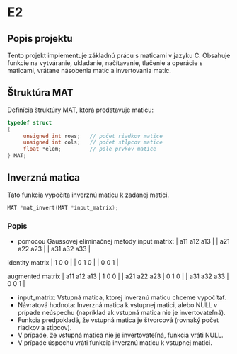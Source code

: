 # E2

## Popis projektu

Tento projekt implementuje základnú prácu s maticami v jazyku C. Obsahuje funkcie na vytváranie, ukladanie, načítavanie, tlačenie a operácie s maticami, vrátane násobenia matíc a invertovania matíc.

## Štruktúra MAT

Definícia štruktúry MAT, ktorá predstavuje maticu:

```c
typedef struct
{
     unsigned int rows;   // počet riadkov matice
     unsigned int cols;   // počet stĺpcov matice
     float *elem;         // pole prvkov matice
} MAT;
```

## Inverzná matica

Táto funkcia vypočíta inverznú maticu k zadanej matici.

```c
MAT *mat_invert(MAT *input_matrix);
```

### Popis

- pomocou Gaussovej eliminačnej metódy
  input matrix:
  | a11 a12 a13 |
  | a21 a22 a23 |
  | a31 a32 a33 |

identity matrix
| 1 0 0 |
| 0 1 0 |
| 0 0 1 |

augmented matrix
| a11 a12 a13 | 1 0 0 |
| a21 a22 a23 | 0 1 0 |
| a31 a32 a33 | 0 0 1 |

- input_matrix: Vstupná matica, ktorej inverznú maticu chceme vypočítať.
- Návratová hodnota: Inverzná matica k vstupnej matici, alebo NULL v prípade neúspechu (napríklad ak vstupná matica nie je invertovateľná).
- Funkcia predpokladá, že vstupná matica je štvorcová (rovnaký počet riadkov a stĺpcov).
- V prípade, že vstupná matica nie je invertovateľná, funkcia vráti NULL.
- V prípade úspechu vráti funkcia inverznú maticu k vstupnej matici.
